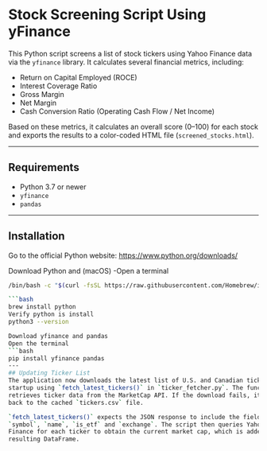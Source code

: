 # Stock Screening Script Using yFinance

This Python script screens a list of stock tickers using Yahoo Finance data via the `yfinance` library. It calculates several financial metrics, including:

- Return on Capital Employed (ROCE)
- Interest Coverage Ratio
- Gross Margin
- Net Margin
- Cash Conversion Ratio (Operating Cash Flow / Net Income)

Based on these metrics, it calculates an overall score (0–100) for each stock and exports the results to a color-coded HTML file (`screened_stocks.html`).

---

## Requirements

- Python 3.7 or newer
- `yfinance`
- `pandas`

---

## Installation
Go to the official Python website:
https://www.python.org/downloads/

Download Python and (macOS)
-Open a terminal
```bash
/bin/bash -c "$(curl -fsSL https://raw.githubusercontent.com/Homebrew/install/HEAD/install.sh)"

```bash
brew install python 
Verify python is install
python3 --version

Download yfinance and pandas
Open the terminal
```bash
pip install yfinance pandas
---
## Updating Ticker List
The application now downloads the latest list of U.S. and Canadian tickers at
startup using `fetch_latest_tickers()` in `ticker_fetcher.py`. The function
retrieves ticker data from the MarketCap API. If the download fails, it falls
back to the cached `tickers.csv` file.

`fetch_latest_tickers()` expects the JSON response to include the fields
`symbol`, `name`, `is_etf` and `exchange`. The script then queries Yahoo
Finance for each ticker to obtain the current market cap, which is added to the
resulting DataFrame.
